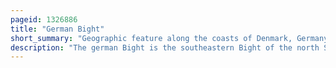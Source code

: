 ```yaml
---
pageid: 1326886
title: "German Bight"
short_summary: "Geographic feature along the coasts of Denmark, Germany, and the Netherlands"
description: "The german Bight is the southeastern Bight of the north Sea and is bordered by the Netherlands and Germany to the South and Denmark and Germany to the East. To the North and West it is bound by the Dogger Bank. The Bight consists of the frisian and danish Islands. The Wadden Sea is approximately ten to twelve kilometres wide at the location of the German Bight. The frisian Islands and the nearby coastal Areas are collectively known as Frisia. The southern Portion of the Bight is also known as the Heligoland Bight. Between 1949 and 1956 the Bbc Sea Area Forecast used Heligoland as the Designation for the now german bight Area."
---
```

